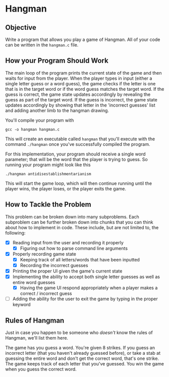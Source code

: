 # Hangman

## Objective
Write a program that allows you play a game of Hangman. All of your code can be written in the `hangman.c` file. 

## How your Program Should Work
The main loop of the program prints the current state of the game and then waits for input from the player. When the player types in input (either a single letter guess or a word guess), the game checks if the letter is one that is in the target word or if the word guess matches the target word. If the guess is correct, the game state updates accordingly by revealing the guess as part of the target word. If the guess is incorrect, the game state updates accordingly by showing that letter in the 'incorrect guesses' list and adding another limb to the hangman drawing. 

You'll compile your program with 
```
gcc -o hangman hangman.c
```
This will create an executable called `hangman` that you'll execute with the command `./hangman` once you've successfully compiled the program. 

For this implementation, your program should receive a single word parameter; that will be the word that the player is trying to guess. So running your program might look like this
```
./hangman antidisestablishmentarianism
```
This will start the game loop, which will then continue running until the player wins, the player loses, or the player exits the game. 

## How to Tackle the Problem
This problem can be broken down into many subproblems. Each subproblem can be further broken down into chunks that you can think about how to implement in code. These include, but are not limited to, the following:
 - [x] Reading input from the user and recording it properly
   - [x] Figuring out how to parse command line arguments 
 - [x] Properly recording game state
   - [x] Keeping track of all letters/words that have been inputted
   - [x] Recording the incorrect guesses
 - [x] Printing the proper UI given the game's current state
 - [x] Implementing the ability to accept both single letter guesses as well as entire word guesses
   - [x] Having the game UI respond appropriately when a player makes a correct / incorrect guess
 - [ ] Adding the ability for the user to exit the game by typing in the proper keyword

## Rules of Hangman
Just in case you happen to be someone who _doesn't_ know the rules of Hangman, we'll list them here.

The game has you guess a word. You're given 8 strikes. If you guess an incorrect letter (that you haven't already guessed before), or take a stab at guessing the entire word and don't get the correct word, that's one strike. The game keeps track of each letter that you've guessed. You win the game when you guess the correct word. 

